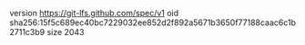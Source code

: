 version https://git-lfs.github.com/spec/v1
oid sha256:15f5c689ec40bc7229032ee852d2f892a5671b3650f77188caac6c1b2711c3b9
size 2043
